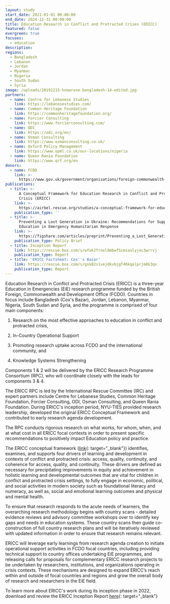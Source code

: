 ```yaml
---
layout: study
start_date: 2021-01-01 00:00:00
end_date: 2024-12-31 00:00:00
title: Education Research in Conflict and Protracted Crises (ERICC)
featured: false
evergreen: true
focuses:
  - education
description:
regions:
  - Bangladesh
  - Lebanon
  - Jordan
  - Myanmar
  - Nigeria
  - South Sudan
  - Syria
image: /uploads/20191215-hnowrose-bangladesh-14-edited.jpg
partners:
  - name: Centre for Lebanese Studies
    link: https://lebanesestudies.com/
  - name: Common Heritage Foundation
    link: https://commonheritagefoundation.org/
  - name: Forcier Consulting
    link: https://www.forcierconsulting.com/
  - name: ODI
    link: https://odi.org/en/
  - name: Osman Consulting
    link: https://www.osmanconsulting.co.uk/
  - name: Oxford Policy Management
    link: https://www.opml.co.uk/our-locations/nigeria
  - name: Queen Rania Foundation
    link: https://www.qrf.org/en
donors:
  - name: FCDO
    link: >-
      https://www.gov.uk/government/organisations/foreign-commonwealth-development-office
publications:
  - title: >-
      A Conceptual Framework for Education Research in Conflict and Protracted
      Crisis (ERICC)
    link: >-
      https://airbel.rescue.org/studies/a-conceptual-framework-for-education-research-in-conflict-and-protracted-crisis-ericc/
    publication_type: ''
  - title: >-
      Preventing a Lost Generation in Ukraine: Recommendations for Supporting
      Education in Emergency Humanitarian Response
    link: >-
      https://figshare.com/articles/preprint/Preventing_a_Lost_Generation_in_Ukraine_Recommendations_for_Supporting_Education_in_Emergency_Humanitarian_Response/20292042
    publication_type: Policy Brief
  - title: Inception Report
    link: https://rescue.box.com/s/wfok2frnel8mbwf5cmiaulyjec3wrrvj
    publication_type: Report
  - title: 'ERICC Factsheet: Cox''s Bazar'
    link: https://rescue.box.com/s/gxk82s1vejdkvbjgf46kqolprjm8k3qx
    publication_type: Report
---
```

Education Research in Conflict and Protracted Crisis (ERICC) is a three-year Education in Emergencies (EiE) research programme funded by the British Foreign, Commonwealth and Development Office (FCDO). Countries in focus include Bangladesh (Cox's Bazar), Jordan, Lebanon, Myanmar, Nigeria, South Sudan and Syria, and the programme is comprised of four main components:

1) Research on the most effective approaches to education in conflict and protracted crisis,

2) In-Country Operational Support

3) Promoting research uptake across FCDO and the international community, and

4) Knowledge Systems Strengthening

Components 1 & 2 will be delivered by the ERICC Research Programme Consortium (RPC), who will coordinate closely with the leads for components 3 & 4.&nbsp;

The ERICC RPC is led by the International Rescue Committee (IRC) and expert partners include Centre for Lebanese Studies, Common Heritage Foundation, Forcier Consulting, ODI, Osman Consulting, and Queen Rania Foundation. During ERICC's inception period, NYU-TIES provided research leadership, developed the original ERICC Conceptual Framework and contributed to early research agenda development.&nbsp;

The RPC conducts rigorous research on what works, for whom, when, and at what cost in all ERICC focal contexts in order to present specific recommendations to positively impact Education policy and practice.

The ERICC conceptual framework ([link](https://airbel.rescue.org/studies/a-conceptual-framework-for-education-research-in-conflict-and-protracted-crisis-ericc/){: target="_blank"}) identifies, examines, and supports four drivers of learning and development in contexts of conflict and protracted crisis: access, quality, continuity, and coherence for access, quality, and continuity. These drivers are defined as necessary for precipitating improvements in equity and achievement in holistic learning and developmental outcomes that are vital for children in conflict and protracted crisis settings, to fully engage in economic, political, and social activities in modern society such as foundational literacy and numeracy, as well as, social and emotional learning outcomes and physical and mental health.

To ensure that research responds to the acute needs of learners, the overarching research methodology begins with country scans - detailed evidence reviews and advisory committee workshops over to identify key gaps and needs in education systems. These country scans then guide co-construction of full country research plans and will be iteratively reviewed with updated information in order to ensure that research remains relevant.

ERICC will leverage early learnings from research agenda creation to initiate operational support activities in FCDO focal countries, including providing technical support to country offices undertaking EiE programmes, and releasing calls for proposals for complementary ERICC research projects to be undertaken by researchers, institutions, and organizations operating in crisis contexts. These mechanisms are designed to expand ERICC’s reach within and outside of focal countries and regions and grow the overall body of research and researchers in the EiE field.

To learn more about ERICC's work during its inception phase in 2022, download and review the ERICC Inception Report [here](https://rescue.box.com/s/wfok2frnel8mbwf5cmiaulyjec3wrrvj){: target="_blank"}